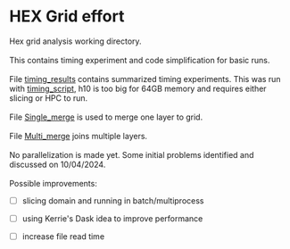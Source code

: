 # HEX Grid effort 
Hex grid analysis working directory.
<br>
<br>
This contains timing experiment and code simplification for basic runs.
<br>
<br>
File [timing_results](https://github.com/chrisrac/grid_effort/blob/main/timing_results.ipynb) contains summarized timing experiments. This was run with [timing_script](https://github.com/chrisrac/grid_effort/blob/main/timing_script.ipynb), h10 is too big for 64GB memory and requires either slicing or HPC to run.
<br>
<br>
File [Single_merge](https://github.com/chrisrac/grid_effort/blob/main/Single_merge.ipynb) is used to merge one layer to grid.
<br>
<br>
File [Multi_merge](https://github.com/chrisrac/grid_effort/blob/main/Multi_merge.ipynb) joins multiple layers.
<br>
<br>
No parallelization is made yet. Some initial problems identified and discussed on 10/04/2024. 
<br>
<br>
Possible improvements:
- [ ] slicing domain and running in batch/multiprocess
- [ ] using Kerrie's Dask idea to improve performance
- [ ] increase file read time

